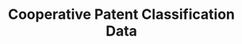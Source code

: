---
bigquery: https://console.cloud.google.com/bigquery?p=patents-public-data&d=cpc&page=dataset
citation: '“Cooperative Patent Classification” by the EPO and USPTO, for public use. '
contributors: EPO, USPTO
cost: None
description: Cooperative Patent Classification Data contains the scheme and definitions
  of the Cooperative Patent Classification system for classifying patent documents.
  The CPC is the result of a partnership between the EPO and the USPTO in their joint
  effort to develop a common, internationally compatible classification system for
  technical documents, in particular patent publications, which will be used by both
  offices in the patent granting process
documentation: https://www.cooperativepatentclassification.org/cpcSchemeAndDefinitions
last_edit: 04/09/2022, 19:49:51
location: https://www.cooperativepatentclassification.org/index
maintained_by: USPTO, EPO
schema_fields:
- limiting_references
- notAllocatable
- title_full
- level
- children
- additional_only
- informative_references
- limitingReferences
- synonyms
- titleFull
- breakdown_code
- informativeReferences
- application_references
- symbol
- status
- ipc_concordant
- child_groups
- applicationReferences
- residualReferences
- residual_references
- sizeCache
- breakdownCode
- childGroups
- titlePart
- dateRevised
- ipcConcordant
- not_allocatable
- parents
- title_part
- glossary
- date_revised
- definition
shortname: cooperative_patent_classification
tags:
- patents
- science
title: Cooperative Patent Classification Data
uuid: 984374a7-16e9-4b35-9445-458daceb01bf
---